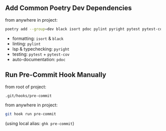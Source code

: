 

## Add Common Poetry Dev Dependencies
from anywhere in project:  
```zsh
poetry add --group=dev black isort pdoc pylint pyright pytest pytest-cov
```

- formatting: `isort` & `black`
- linting: `pylint`
- lsp & typechecking: `pyright`
- testing: `pytest` + `pytest-cov`
- auto-documentation: `pdoc`


## Run Pre-Commit Hook Manually
from root of project:  
```zsh
.git/hooks/pre-commit
```
from anywhere in project:
```zsh
git hook run pre-commit
```
(using local alias: `ghk pre-commit`)


